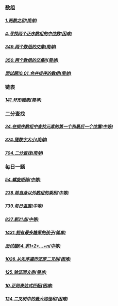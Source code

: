 ### 数组

##### [1.两数之和(简单)](https://github.com/HelloSummer5/LeetCodeDemo/blob/master/src/com/leetcode/md/array/LeetCode001.md)
##### [4.寻找两个正序数组的中位数(困难)](https://github.com/HelloSummer5/LeetCodeDemo/blob/master/src/com/leetcode/md/array/LeetCode004.md)
##### [349.两个数组的交集(简单)](https://github.com/HelloSummer5/LeetCodeDemo/blob/master/src/com/leetcode/md/array/LeetCode349.md)
##### [350.两个数组的交集II(简单)](https://github.com/HelloSummer5/LeetCodeDemo/blob/master/src/com/leetcode/md/array/LeetCode349.md)
##### [面试题10.01.合并排序的数组(简单)](https://github.com/HelloSummer5/LeetCodeDemo/blob/master/src/com/leetcode/md/array/LeetCodeFace10.01.md)

### 链表
##### [141.环形链表(简单)](https://github.com/HelloSummer5/LeetCodeDemo/blob/master/src/com/leetcode/md/linkedlist/LeetCode141.md)

### 二分查找
##### [34.在排序数组中查找元素的第一个和最后一个位置(中等)](https://github.com/HelloSummer5/LeetCodeDemo/blob/master/src/com/leetcode/md/search/dichotomy/LeetCode34.md)
##### [374.猜数字大小(简单)](https://github.com/HelloSummer5/LeetCodeDemo/blob/master/src/com/leetcode/md/search/dichotomy/LeetCode374.md)
##### [704.二分查找(简单)](https://github.com/HelloSummer5/LeetCodeDemo/blob/master/src/com/leetcode/md/search/dichotomy/LeetCode704.md)

### 每日一题
##### [54.螺旋矩阵(中等)](https://github.com/HelloSummer5/LeetCodeDemo/blob/master/src/com/leetcode/md/everyday/LeetCode54.md)
##### [238.除自身以外数组的乘积(中等)](https://github.com/HelloSummer5/LeetCodeDemo/blob/master/src/com/leetcode/md/everyday/LeetCode238.md)
##### [739.每日温度(中等)](https://github.com/HelloSummer5/LeetCodeDemo/blob/master/src/com/leetcode/md/everyday/LeetCode739.md)
##### [837.新21点(中等)](https://github.com/HelloSummer5/LeetCodeDemo/blob/master/src/com/leetcode/md/everyday/LeetCode837.md)
##### [1431.拥有最多糖果的孩子(简单)](https://github.com/HelloSummer5/LeetCodeDemo/blob/master/src/com/leetcode/md/everyday/LeetCode1431.md)
##### [面试题64.求1+2+…+n(中等)](https://github.com/HelloSummer5/LeetCodeDemo/blob/master/src/com/leetcode/md/everyday/LeetCodeFace64.md)
##### [1028.从先序遍历还原二叉树(困难)](https://github.com/HelloSummer5/LeetCodeDemo/blob/master/src/com/leetcode/md/everyday/LeetCode1028.md)
##### [125.验证回文串(简单)](https://github.com/HelloSummer5/LeetCodeDemo/blob/master/src/com/leetcode/md/everyday/LeetCode125.md)
##### [10.正则表达式匹配(困难)](https://github.com/HelloSummer5/LeetCodeDemo/blob/master/src/com/leetcode/md/everyday/LeetCode10.md)
##### [124.二叉树中的最大路径和(困难)](https://github.com/HelloSummer5/LeetCodeDemo/blob/master/src/com/leetcode/md/everyday/LeetCode124.md)




<br>

